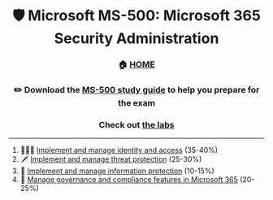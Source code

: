 <div align='center'>

# 🛡️ Microsoft MS-500: Microsoft 365 Security Administration

### 🏠 [HOME](README.md)
### ✏️ Download the [MS-500 study guide](https://learn.microsoft.com/en-us/certifications/exams/ms-500) to help you prepare for the exam
### Check out [the labs](https://microsoftlearning.github.io/MS-500-Microsoft-365-Security/)

</div>

- - -
  
1. 🧑‍🤝‍🧑 [Implement and manage identity and access](ms-500-part1.md) (35-40%)
2. 🗡️ [Implement and manage threat protection](ms-500-part2.md) (25-30%)
3. 🐉 [Implement and manage information protection](ms-500-part3.md) (10-15%)
4. 📝 [Manage governance and compliance features in Microsoft 365](ms-500-part4.md) (20-25%)
